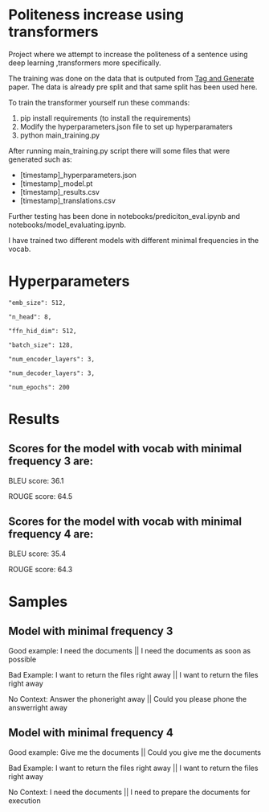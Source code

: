 # Politeness increase using transformers

Project where we attempt to increase the politeness of a sentence using deep learning ,transformers more specifically.

The training was done on the data that is outputed from [Tag and Generate](https://github.com/tag-and-generate) paper.
The data is already pre split and that same split has been used here.

To train the transformer yourself run these commands:

1. pip install requirements (to install the requirements)
2. Modify the hyperparameters.json file to set up hyperparamaters
3. python main_training.py 

After running main_training.py script there will some files that were generated such as:
- [timestamp]_hyperparameters.json
- [timestamp]_model.pt
- [timestamp]_results.csv
- [timestamp]_translations.csv

Further testing has been done in notebooks/prediciton_eval.ipynb and notebooks/model_evaluating.ipynb.

I have trained two different models with different minimal frequencies in the vocab.

# Hyperparameters

    "emb_size": 512,
    
    "n_head": 8,
    
    "ffn_hid_dim": 512,
    
    "batch_size": 128,
   
    "num_encoder_layers": 3,
    
    "num_decoder_layers": 3,
    
    "num_epochs": 200



# Results

## Scores for the model with vocab with minimal frequency 3 are:

BLEU score: 36.1

ROUGE score: 64.5

## Scores for the model with vocab with minimal frequency 4 are:

BLEU score: 35.4

ROUGE score: 64.3

# Samples

## Model with minimal frequency 3
Good example: I need the documents || I need the documents as soon as possible

Bad Example: I want to return the files right away || I want to return the files right away

No Context: Answer the phoneright away || Could you please phone the answerright away

## Model with minimal frequency 4

Good example: Give me the documents || Could you give me the documents

Bad Example: I want to return the files right away || I want to return the files right away

No Context: I need the documents || I need to prepare the documents for execution


